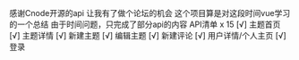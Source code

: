 感谢Cnode开源的api 让我有了做个论坛的机会
这个项目算是对这段时间vue学习的一个总结
由于时间问题，只完成了部分api的内容
API清单 x 15
[√] 主题首页
[√] 主题详情
[√] 新建主题
[√] 编辑主题
[√] 新建评论
[√] 用户详情/个人主页
[√] 登录
